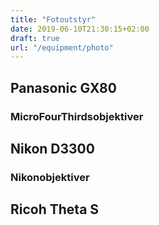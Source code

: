 ```yaml
---
title: "Fotoutstyr"
date: 2019-06-10T21:30:15+02:00
draft: true
url: "/equipment/photo"
---
```


## Panasonic GX80

### MicroFourThirdsobjektiver

## Nikon D3300

### Nikonobjektiver

## Ricoh Theta S